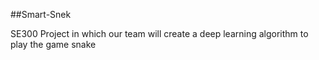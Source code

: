 ##Smart-Snek

SE300 Project in which our team will create a deep learning algorithm to play the game snake
